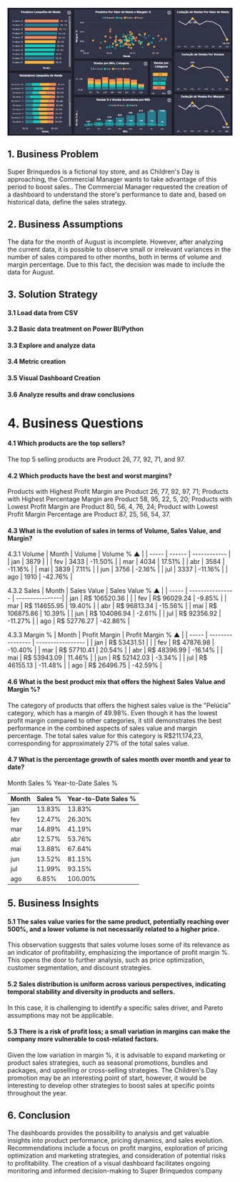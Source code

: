 <img align="center" alt="2_1" src="https://github.com/cliffpk3/super-brinquedos/blob/main/files/sb_01.png" /><img>
<h2>1. Business Problem</h2>
Super Brinquedos is a fictional toy store, and as Children's Day is approaching, the Commercial Manager wants to take advantage of this period to boost sales..
The Commercial Manager requested the creation of a dashboard to understand the store's performance to date and, based on historical data, define the sales strategy.

<h2>2. Business Assumptions</h2>
The data for the month of August is incomplete. However, after analyzing the current data, it is possible to observe small or irrelevant variances in the number of sales compared to other months, both in terms of volume and margin percentage. Due to this fact, the decision was made to include the data for August.

<h2>3. Solution Strategy</h2>
<h4>3.1 Load data from CSV</h4>
<h4>3.2 Basic data treatment on Power BI/Python</h4>
<h4>3.3 Explore and analyze data</h4>
<h4>3.4 Metric creation</h4>
<h4>3.5 Visual Dashboard Creation</h4>
<h4>3.6 Analyze results and draw conclusions</h4>

<h1>4. Business Questions</h1>

<h4>4.1 Which products are the top sellers?</h4>
The top 5 selling products are Product 26, 77, 92, 71, and 97.

<h4>4.2 Which products have the best and worst margins?</h4>
Products with Highest Profit Margin are Product 26, 77, 92, 97, 71;
Products with Highest Percentage Margin are Product 58, 95, 22, 5, 20;
Products with Lowest Profit Margin are Product 80, 56, 4, 76, 24;
Product	with Lowest Profit Margin Percentage are Product 87, 25, 56, 54, 37.

<h4>4.3 What is the evolution of sales in terms of Volume, Sales Value, and Margin?</h4>

4.3.1 Volume
| Month | Volume | Volume % ▲   |
| ----- | ------ | ------------ |
| jan   | 3879   |              |
| fev   | 3433   | -11.50%   	|
| mar   | 4034   | 17.51%   	|
| abr   | 3584   | -11.16%  	|
| mai   | 3839   | 7.11%    	|
| jun   | 3756   | -2.16%   	|
| jul   | 3337   | -11.16%  	|
| ago   | 1910   | -42.76%  	|

4.3.2 Sales
| Month | Sales Value      | Sales Value % ▲ |
| ----- | ---------------- | ----------------|
| jan   | R$ 106520.36     |                 |
| fev   | R$ 96029.24      | -9.85%       	  |
| mar   | R$ 114655.95     | 19.40%       	  |
| abr   | R$ 96813.34      | -15.56%      	  |
| mai   | R$ 106875.86     | 10.39%       	  |
| jun   | R$ 104086.94     | -2.61%       	  |
| jul   | R$ 92356.92      | -11.27%      	  |
| ago   | R$ 52776.27      | -42.86%      	  |

4.3.3 Margin %
| Month | Profit Margin    | Profit Margin % ▲ |
| ----- | ---------------- | ----------------- |
| jan   | R$ 53431.51      |                   |
| fev   | R$ 47876.98      | -10.40%           |
| mar   | R$ 57710.41      | 20.54%            |
| abr   | R$ 48396.99      | -16.14%           |
| mai   | R$ 53943.09      | 11.46%            |
| jun   | R$ 52142.03      | -3.34%            |
| jul   | R$ 46155.13      | -11.48%           |
| ago   | R$ 26496.75      | -42.59%           |

<h4>4.6 What is the best product mix that offers the highest Sales Value and Margin %?</h4>
The category of products that offers the highest sales value is the "Pelúcia" category, which has a margin of 49.98%. Even though it has the lowest profit margin compared to other categories, it still demonstrates the best performance in the combined aspects of sales value and margin percentage. The total sales value for this category is R$211.174,23, corresponding for approximately 27% of the total sales value.

<h4>4.7 What is the percentage growth of sales month over month and year to date?</h4>

Month	Sales %	Year-to-Date Sales %

 | Month | Sales %  | Year-to-Date Sales % |
 | ----- | -------- | -------------------- |
 | jan   | 13.83%   | 13.83%               |
 | fev   | 12.47%   | 26.30%               |
 | mar   | 14.89%   | 41.19%               |
 | abr   | 12.57%   | 53.76%               |
 | mai   | 13.88%   | 67.64%               |
 | jun   | 13.52%   | 81.15%               |
 | jul   | 11.99%   | 93.15%               |
 | ago   | 6.85%    | 100.00%              |

<h2>5. Business Insights</h2>

<h4>5.1 The sales value varies for the same product, potentially reaching over 500%, and a lower volume is not necessarily related to a higher price.</h4>
This observation suggests that sales volume loses some of its relevance as an indicator of profitability, emphasizing the importance of profit margin %. This opens the door to further analysis, such as price optimization, customer segmentation, and discount strategies.

<h4>5.2 Sales distribution is uniform across various perspectives, indicating temporal stability and diversity in products and sellers.</h4>
In this case, it is challenging to identify a specific sales driver, and Pareto assumptions may not be applicable.

<h4>5.3 There is a risk of profit loss; a small variation in margins can make the company more vulnerable to cost-related factors.</h4>
Given the low variation in margin %, it is advisable to expand marketing or product sales strategies, such as seasonal promotions, bundles and packages, and upselling or cross-selling strategies. The Children's Day promotion may be an interesting point of start, however, it would be interesting to develop other strategies to boost sales at specific points throughout the year.

<h2>6. Conclusion</h2>
The dashboards provides the possibility to analysis and get valuable insights into product performance, pricing dynamics, and sales evolution. 
Recommendations include a focus on profit margins, exploration of pricing optimization and marketing strategies, and consideration of potential risks to profitability. The creation of a visual dashboard facilitates ongoing monitoring and informed decision-making to Super Brinquedos company
